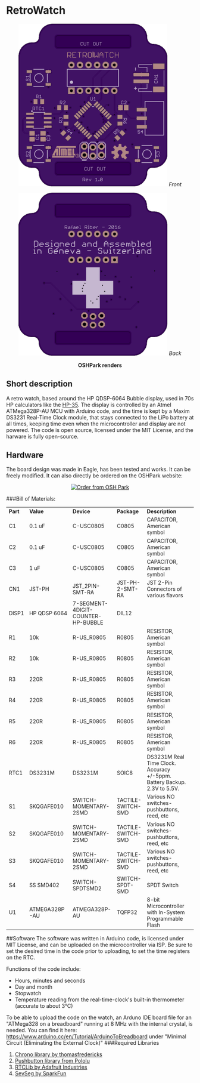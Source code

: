 # RetroWatch
 <p align="center">
 <img src="https://raw.githubusercontent.com/RafaelRiber/RetroWatch/master/Hardware/OSHPark%20Renders/front.png" width="400"/>
 <em>Front</em>
 </p>  
 <p align="center">
 <img src="https://raw.githubusercontent.com/RafaelRiber/RetroWatch/master/Hardware/OSHPark%20Renders/back.png" width="400"/>
  <em>Back</em>
 </p>
 <p align="center">
 <b>OSHPark renders</b>
 </p>
 
## Short description
A retro watch, based around the HP QDSP-6064 Bubble display, used in 70s HP calculators like the [HP-35](https://en.wikipedia.org/wiki/HP-35). The display is controlled by an Atmel ATMega328P-AU MCU with Arduino code, and the time is kept by a Maxim DS3231 Real-Time Clock module, that stays connected to the LiPo battery at all times, keeping time even when the microcontroller and display are not powered.
The code is open source, licensed under the MIT License, and the harware is fully open-source.
  
## Hardware
The board design was made in Eagle, has been tested and works. It can be freely modified. It can also directly be ordered on the OSHPark website: 
<p align="center"><a href="https://oshpark.com/shared_projects/3zNSaolF"><img src="https://oshpark.com/assets/badge-5b7ec47045b78aef6eb9d83b3bac6b1920de805e9a0c227658eac6e19a045b9c.png" alt="Order from OSH Park"></img></a></p>

###Bill of Materials:
<p>
<table>
<tr><td><b>Part</b></td><td><b>Value</b></td><td><b>Device</b></td><td><b>Package</b></td><td><b>Description</b></td><td><b></b></td></tr>
<tr><td>C1</td><td>0.1 uF</td><td>C-USC0805</td><td>C0805</td><td>CAPACITOR, American symbol</td><td></td></tr>
<tr><td>C2</td><td>0.1 uF</td><td>C-USC0805</td><td>C0805</td><td>CAPACITOR, American symbol</td><td></td></tr>
<tr><td>C3</td><td>1 uF</td><td>C-USC0805</td><td>C0805</td><td>CAPACITOR, American symbol</td><td></td></tr>
<tr><td>CN1</td><td>JST-PH</td><td>JST_2PIN-SMT-RA</td><td>JST-PH-2-SMT-RA</td><td>JST 2-Pin Connectors of various flavors</td><td></td></tr>
<tr><td>DISP1</td><td>HP QDSP 6064</td><td>7-SEGMENT-4DIGIT-COUNTER-HP-BUBBLE</td><td>DIL12</td><td></td><td></td></tr>
<tr><td>R1</td><td>10k</td><td>R-US_R0805</td><td>R0805</td><td>RESISTOR, American symbol</td><td></td></tr>
<tr><td>R2</td><td>10k</td><td>R-US_R0805</td><td>R0805</td><td>RESISTOR, American symbol</td><td></td></tr>
<tr><td>R3</td><td>220R</td><td>R-US_R0805</td><td>R0805</td><td>RESISTOR, American symbol</td><td></td></tr>
<tr><td>R4</td><td>220R</td><td>R-US_R0805</td><td>R0805</td><td>RESISTOR, American symbol</td><td></td></tr>
<tr><td>R5</td><td>220R</td><td>R-US_R0805</td><td>R0805</td><td>RESISTOR, American symbol</td><td></td></tr>
<tr><td>R6</td><td>220R</td><td>R-US_R0805</td><td>R0805</td><td>RESISTOR, American symbol</td><td></td></tr>
<tr><td>RTC1</td><td>DS3231M</td><td>DS3231M</td><td>SOIC8</td><td>DS3231M Real Time Clock.  Accuracy +/-5ppm.  Battery Backup.  2.3V to 5.5V.</td><td></td></tr>
<tr><td>S1</td><td>SKQGAFE010</td><td>SWITCH-MOMENTARY-2SMD</td><td>TACTILE-SWITCH-SMD</td><td>Various NO switches- pushbuttons, reed, etc</td><td></td></tr>
<tr><td>S2</td><td>SKQGAFE010</td><td>SWITCH-MOMENTARY-2SMD</td><td>TACTILE-SWITCH-SMD</td><td>Various NO switches- pushbuttons, reed, etc</td><td></td></tr>
<tr><td>S3</td><td>SKQGAFE010</td><td>SWITCH-MOMENTARY-2SMD</td><td>TACTILE-SWITCH-SMD</td><td>Various NO switches- pushbuttons, reed, etc</td><td></td></tr>
<tr><td>S4</td><td>SS SMD402</td><td>SWITCH-SPDTSMD2</td><td>SWITCH-SPDT-SMD</td><td>SPDT Switch</td><td></td></tr>
<tr><td>U1</td><td>ATMEGA328P-AU</td><td>ATMEGA328P-AU</td><td>TQFP32</td><td>8-bit Microcontroller with In-System Programmable Flash</td><td></td></tr>
</table>

  
##Software
The software was written in Arduino code, is licensed under MIT License, and can be uploaded on the microcontroller via ISP.
Be sure to set the desired time in the code prior to uploading, to set the time registers on the RTC.

Functions of the code include:
* Hours, minutes and seconds
* Day and month
* Stopwatch
* Temperature reading from the real-time-clock's built-in thermometer (accurate to about 3°C)
 
To be able to upload the code on the watch, an Arduno IDE board file for an "ATMega328 on a breadboard" running at 8 MHz with the internal crystal, is needed. You can find it here: https://www.arduino.cc/en/Tutorial/ArduinoToBreadboard under "Minimal Circuit (Eliminating the External Clock)"
###Required Libraries
1. [Chrono library by thomasfredericks](https://github.com/thomasfredericks/Chrono)
2. [Pushbutton library from Pololu](http://pololu.github.io/pushbutton-arduino/)
3. [RTCLib by Adafruit Industries](https://github.com/adafruit/RTClib)
4. [SevSeg by SparkFun](https://github.com/sparkfun/SevSeg)

